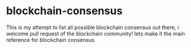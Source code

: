 # blockchain-consensus
This is my attempt to list all possible blockchain consensus out there, i welcome pull request of the blockchain community! lets make it the main reference for blockchain consensus

